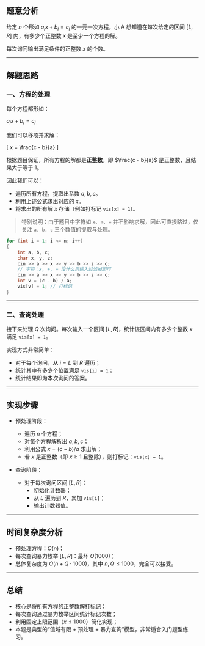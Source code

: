 ## 题意分析

给定 $n$ 个形如 $a_ix + b_i = c_i$ 的一元一次方程，小 A 想知道在每次给定的区间 $[L, R]$ 内，有多少个正整数 $x$ 是至少一个方程的解。

每次询问输出满足条件的正整数 $x$ 的个数。

---

## 解题思路

### 一、方程的处理

每个方程都形如：

$a_ix + b_i = c_i$


我们可以移项并求解：

\[
x = \frac{c - b}{a}
\]

根据题目保证，所有方程的解都是**正整数**，即 $\frac{c - b}{a}$ 是正整数，且结果大于等于 1。

因此我们可以：

- 遍历所有方程，提取出系数 $a, b, c$。
- 利用上述公式求出对应的 $x$。
- 将求出的所有解 $x$ 存储（例如打标记 `vis[x] = 1`）。

> 特别说明：由于题目中字符如 `x`、`+`、`=` 并不影响求解，因此可直接略过，仅关注 `a, b, c` 三个数值的提取与处理。

```cpp
for (int i = 1; i <= n; i++)
{
    int a, b, c;
	char x, y, z;
	cin >> a >> x >> y >> b >> z >> c;
    // 字符：x, +, = 没什么用输入过滤掉即可
    cin >> a >> x >> y >> b >> z >> c;
    int v = (c - b) / a;
    vis[v] = 1; // 打标记
}
```

---

### 二、查询处理

接下来处理 $Q$ 次询问。每次输入一个区间 $[L, R]$，统计该区间内有多少个整数 $x$ 满足 `vis[x] = 1`。

实现方式非常简单：

- 对于每个询问，从 $i = L$ 到 $R$ 遍历；
- 统计其中有多少个位置满足 `vis[i] = 1`；
- 统计结果即为本次询问的答案。

---

## 实现步骤

- 预处理阶段：
     - 遍历 $n$ 个方程；
     - 对每个方程解析出 $a, b, c$；
     - 利用公式 $x = (c - b) / a$ 求出解；
     - 若 $x$ 是正整数（即 $x \geq 1$ 且整除），则打标记：`vis[x] = 1`。

- 查询阶段：
     - 对于每次询问区间 $[L, R]$：
         - 初始化计数器；
         - 从 $L$ 遍历到 $R$，累加 `vis[i]`；
         - 输出计数器值。

---

## 时间复杂度分析

- 预处理方程：$O(n)$；
- 每次查询暴力枚举 $[L, R]$：最坏 $O(1000)$；
- 总体复杂度为 $O(n + Q \cdot 1000)$，其中 $n, Q \leq 1000$，完全可以接受。

---

## 总结

- 核心是将所有方程的正整数解打标记；
- 每次查询通过暴力枚举区间统计标记次数；
- 利用固定上限范围（$x \leq 1000$）简化实现；
- 本题是典型的“值域有限 + 预处理 + 暴力查询”模型，非常适合入门题型练习。

